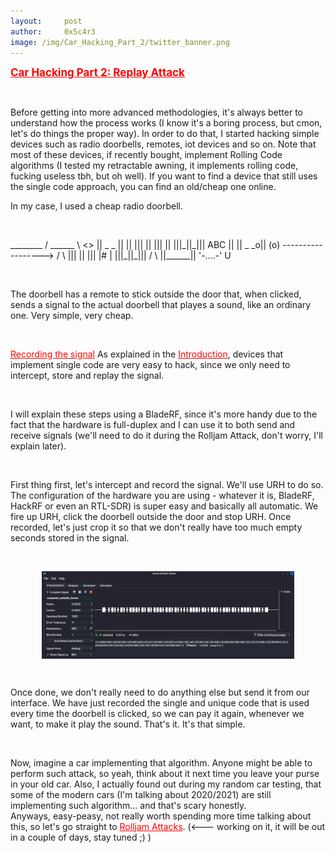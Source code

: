 ```yaml
---
layout:     post
author:     0x5c4r3
image: /img/Car_Hacking_Part_2/twitter_banner.png
---
```

<span style="color:red;font-size:17px;"><ins><b>Car Hacking Part 2: Replay Attack</b></ins></span>

&nbsp;

Before getting into more advanced methodologies, it's always better to understand how the process works (I know it's a boring process, but cmon, let's do things the proper way). In order to do that, I started hacking simple devices such as radio doorbells, remotes, iot devices and so on. Note that most of these devices, if recently bought, implement Rolling Code algorithms (I tested my retractable awning, it implements rolling code, fucking useless tbh, but oh well). If you want to find a device that still uses the single code approach, you can find an old/cheap one online.

In my case, I used a cheap radio doorbell.

&nbsp;
<p>
              ________
             / ______ \                                <>
             || _  _ ||                                ||
             ||| || |||                                ||
             |||_||_|||               ABC              ||
             || _  _o|| (o)   ------------------>     /  \
             ||| || |||                              |#   |
             |||_||_|||                              /    \
             ||______||                             '-....-'
                                                        U
</p>
&nbsp;

The doorbell has a remote to stick outside the door that, when clicked, sends a signal to the actual doorbell that playes a sound, like an ordinary one. Very simple, very cheap.

&nbsp;
  
<ins style="color:red;">Recording the signal</ins>
As explained in the <a href="https://scare.rocks/2022/01/14/Car-Hacking-Part-1-Intro.html" style="color:red;">Introduction</a>, devices that implement single code are very easy to hack, since we only need to intercept, store and replay the signal.

&nbsp;
  
I will explain these steps using a BladeRF, since it's more handy due to the fact that the hardware is full-duplex and I can use it to both send and receive signals (we'll need to do it during the Rolljam Attack, don't worry, I'll explain later).

&nbsp;
  
First thing first, let's intercept and record the signal. We'll use URH to do so. The configuration of the hardware you are using - whatever it is, BladeRF, HackRF or even an RTL-SDR) is super easy and basically all automatic. We fire up URH, click the doorbell outside the door and stop URH. Once recorded, let's just crop it so that we don't really have too much empty seconds stored in the signal.

&nbsp;
  
<img src="/img/Car_Hacking_Part_2/signal_doorbell.png" style="width:80%;height:80%;display:block;margin-left:auto;margin-right:auto;" alt="Doorbell Signal Pic">
  
&nbsp;

Once done, we don't really need to do anything else but send it from our interface. We have just recorded the single and unique code that is used every time the doorbell is clicked, so we can pay it again, whenever we want, to make it play the sound. That's it. It's that simple.
  
&nbsp;
  
Now, imagine a car implementing that algorithm. Anyone might be able to perform such attack, so yeah, think about it next time you leave your purse in your old car. Also, I actually found out during my random car testing, that some of the modern cars (I'm talking about 2020/2021) are still implementing such algorithm... and that's scary honestly.   
Anyways, easy-peasy, not really worth spending more time talking about this, so let's go straight to <a href="https://scare.rocks/2022/01/27/Car-Hacking-Part-3-Rolljam-Attack.html" style="color:red;">Rolljam Attacks</a>. (<--- working on it, it will be out in a couple of days, stay tuned ;) )
  


